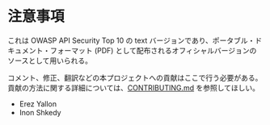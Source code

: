 注意事項
======

これは OWASP API Security Top 10 の text バージョンであり、ポータブル・ドキュメント・フォーマット (PDF) として配布されるオフィシャルバージョンのソースとして用いられる。

コメント、修正、翻訳などの本プロジェクトへの貢献はここで行う必要がある。貢献の方法に関する詳細については、[CONTRIBUTING.md][1] を参照してほしい。

* Erez Yallon
* Inon Shkedy

[1]: ../../CONTRIBUTING.md
